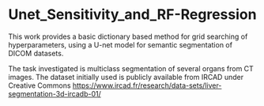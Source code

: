 # Unet_Sensitivity_and_RF-Regression
This work provides a basic dictionary based method for grid searching of hyperparameters, 
using a U-net model for semantic segmentation of DICOM datasets. 

The task investigated is multiclass segmentation of several organs from CT images.
The dataset initially used is publicly available from IRCAD under Creative Commons
https://www.ircad.fr/research/data-sets/liver-segmentation-3d-ircadb-01/
